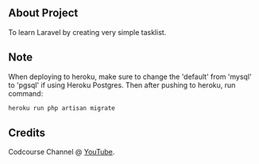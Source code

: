 ## About Project

To learn Laravel by creating very simple tasklist.

## Note

When deploying to heroku, make sure to change the 'default' from 'mysql' to 'pgsql' if using Heroku Postgres.
Then after pushing to heroku, run command:
```sh
heroku run php artisan migrate
```

## Credits

Codcourse Channel @ [YouTube](https://goo.gl/RvjPqh).
